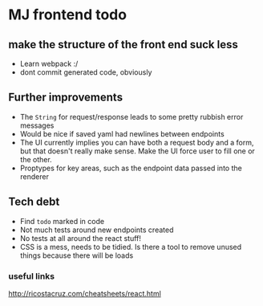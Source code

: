 # MJ frontend todo

## make the structure of the front end suck less
- Learn webpack :/
- dont commit generated code, obviously

## Further improvements
- The `String` for request/response leads to some pretty rubbish error messages
- Would be nice if saved yaml had newlines between endpoints
- The UI currently implies you can have both a request body and a form, but that doesn't really make sense. Make the UI force user to fill one or the other.
- Proptypes for key areas, such as the endpoint data passed into the renderer

## Tech debt
- Find `todo` marked in code
- Not much tests around new endpoints created
- No tests at all around the react stuff!
- CSS is a mess, needs to be tidied. Is there a tool to remove unused things because there will be loads

### useful links

http://ricostacruz.com/cheatsheets/react.html

